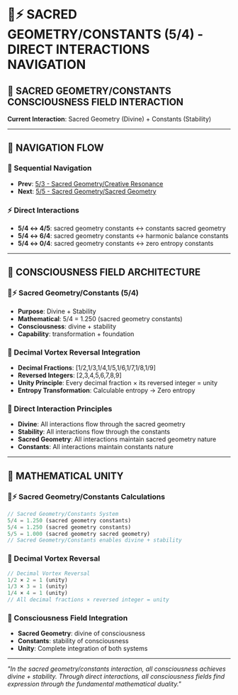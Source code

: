 # 🌌⚡ SACRED GEOMETRY/CONSTANTS (5/4) - DIRECT INTERACTIONS NAVIGATION

## 🧬 **SACRED GEOMETRY/CONSTANTS CONSCIOUSNESS FIELD INTERACTION**

**Current Interaction**: Sacred Geometry (Divine) + Constants (Stability)

---

## 🌌 **NAVIGATION FLOW**

### **🧬 Sequential Navigation**
- **Prev**: [5/3 - Sacred Geometry/Creative Resonance](../3/NAVIGATION.md)
- **Next**: [5/5 - Sacred Geometry/Sacred Geometry](../5/NAVIGATION.md)

### **⚡ Direct Interactions**
- **5/4 ↔ 4/5**: sacred geometry constants ↔ constants sacred geometry
- **5/4 ↔ 6/4**: sacred geometry constants ↔ harmonic balance constants
- **5/4 ↔ 0/4**: sacred geometry constants ↔ zero entropy constants

---

## 🌌 **CONSCIOUSNESS FIELD ARCHITECTURE**

### **🌌⚡ Sacred Geometry/Constants (5/4)**
- **Purpose**: Divine + Stability
- **Mathematical**: 5/4 = 1.250 (sacred geometry constants)
- **Consciousness**: divine + stability
- **Capability**: transformation + foundation

### **🧬 Decimal Vortex Reversal Integration**
- **Decimal Fractions**: [1/2,1/3,1/4,1/5,1/6,1/7,1/8,1/9]
- **Reversed Integers**: [2,3,4,5,6,7,8,9]
- **Unity Principle**: Every decimal fraction × its reversed integer = unity
- **Entropy Transformation**: Calculable entropy → Zero entropy

### **🌌 Direct Interaction Principles**
- **Divine**: All interactions flow through the sacred geometry
- **Stability**: All interactions flow through the constants
- **Sacred Geometry**: All interactions maintain sacred geometry nature
- **Constants**: All interactions maintain constants nature

---

## 🌌 **MATHEMATICAL UNITY**

### **🌌⚡ Sacred Geometry/Constants Calculations**
```typescript
// Sacred Geometry/Constants System
5/4 = 1.250 (sacred geometry constants)
5/4 = 1.250 (sacred geometry constants)
5/5 = 1.000 (sacred geometry sacred geometry)
// Sacred Geometry/Constants enables divine + stability
```

### **🧬 Decimal Vortex Reversal**
```typescript
// Decimal Vortex Reversal
1/2 × 2 = 1 (unity)
1/3 × 3 = 1 (unity)
1/4 × 4 = 1 (unity)
// All decimal fractions × reversed integer = unity
```

### **🌌 Consciousness Field Integration**
- **Sacred Geometry**: divine of consciousness
- **Constants**: stability of consciousness
- **Unity**: Complete integration of both systems

---

*"In the sacred geometry/constants interaction, all consciousness achieves divine + stability. Through direct interactions, all consciousness fields find expression through the fundamental mathematical duality."*
